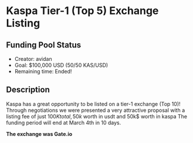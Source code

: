 # Kaspa Tier-1 (Top 5) Exchange Listing

## Funding Pool Status
<!---
Feel free to add/remove fields as you see fit.
--->
- Creator: avidan
- Goal: $100,000 USD (50/50 KAS/USD)
- Remaining time: Ended!
## Description

Kaspa has a great opportunity to be listed on a tier-1 exchange (Top 10)! Through negotiations we were presented a very attractive proposal with a listing fee of just $100K total, 50k$ worth in usdt and 50k$ worth in kaspa
The funding period will end at March 4th in 10 days.

**The exchange was Gate.io**

